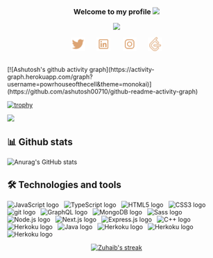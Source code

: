 <h3 align="center" style="color:">
   Welcome to my profile
  <img src="https://media.giphy.com/media/hvRJCLFzcasrR4ia7z/giphy.gif" width="28">
</h3>

<p align="center">
  <a href=""><img src="https://readme-typing-svg.herokuapp.com/?lines=https://readme-typing-svg.herokuapp.com?color=%23FF873A&duration=4000&center=true&lines=I'm+Zuhaib;Full+Stack+Developer;https%3A%2F%2Fzuhaib.live&font=Fira%20Code&center=true&width=440&height=45&color=f75c7e&vCenter=true&size=22"></a>
</p>

<!-- Social icons section -->
<p align="center">
   <a href="https://twitter.com/shahzuhaib_"><img width="32px" alt="Twitter" title="Twitter" src="./twitter.png"/></a>
   &#8287;&#8287;&#8287;&#8287;&#8287;
   <a href="https://linkedin.com/in/zuhaib-nazir" alt="Dev Pro Tips Discussion & Support Server"><img width="32px" src="./linkedin.png"/></a>
   &#8287;&#8287;&#8287;&#8287;&#8287;
   <a href="https://instagram.com/graiexsoul"><img width="32px" alt="Dev.to" title="DenverCoder1 Dev.to" src="./instagram.png"></a>
   &#8287;&#8287;&#8287;&#8287;&#8287;
   <a href="https://www.leetcode.com/zuhaibnazir"><img width="32px" alt="Ko-fi" title="Buy me a coffee" src="./leetcode.png"/></a>
</p>
<br/>
<!-- Graph -->
[![Ashutosh's github activity graph](https://activity-graph.herokuapp.com/graph?username=powrhouseofthecell&theme=monokai)](https://github.com/ashutosh00710/github-readme-activity-graph)

<!-- Trophies -->
[![trophy](https://github-profile-trophy.vercel.app/?username=powrhouseofthecell&theme=onedark)](https://github.com/ryo-ma/github-profile-trophy)


![](https://komarev.com/ghpvc/?username=powrhouseofthecell&style=flat-square&color=lightgrey&label=Views)

<!-- Stats -->
## 📊 Github stats

![Anurag's GitHub stats](https://github-readme-stats.vercel.app/api?username=powrhouseofthecell&show_icons=true&theme=onedark&count_private=true)

<!-- Tech -->
## 🛠  Technologies and tools

<span><img src="https://img.shields.io/badge/JavaScript-282C34?logo=javascript&logoColor=F7DF1E" alt="JavaScript logo" title="JavaScript" height="25" /></span>&nbsp;&nbsp;
<span><img src="https://img.shields.io/badge/TypeScript-282C34?logo=typescript&logoColor=3178C6" alt="TypeScript logo" title="TypeScript" height="25" /></span>&nbsp;&nbsp;
<span><img src="https://img.shields.io/badge/HTML5-282C34?logo=html5&logoColor=E34F26" alt="HTML5 logo" title="HTML5" height="25" /></span>&nbsp;&nbsp;
<span><img src="https://img.shields.io/badge/CSS3-282C34?logo=css3&logoColor=1572B6" alt="CSS3 logo" title="CSS3" height="25" /></span>&nbsp;&nbsp;
<span><img src="https://img.shields.io/badge/git-282C34?logo=git&logoColor=F05032" alt="git logo" title="git" height="25" /></span>&nbsp;&nbsp;
<span><img src="https://img.shields.io/badge/GraphQL-282C34?logo=graphql&logoColor=E10098" alt="GraphQL logo" title="GraphQL" height="25" /></span>&nbsp;&nbsp;
<span><img src="https://img.shields.io/badge/MongoDB-282C34?logo=mongodb&logoColor=47A248" alt="MongoDB logo" title="MongoDB" height="25" /></span>&nbsp;&nbsp;
<span><img src="https://img.shields.io/badge/Sass-282C34?logo=sass&logoColor=CC6699" alt="Sass logo" title="Sass" height="25" /></span>&nbsp;&nbsp;
<span><img src="https://img.shields.io/badge/Node.js-282C34?logo=node.js&logoColor=339933" alt="Node.js logo" title="Node.js" height="25" /></span>&nbsp;&nbsp;
<span><img src="https://img.shields.io/badge/Next.js-282C34?logo=next.js&logoColor=FFFFFF" alt="Next.js logo" title="Next.js" height="25" /></span>&nbsp;&nbsp;
<span><img src="https://img.shields.io/badge/Express-282C34?logo=express&logoColor=FFFFFF" alt="Express.js logo" title="Express.js" height="25" /></span>&nbsp;&nbsp;
<span><img src="https://img.shields.io/badge/C++-282C34?logo=cplusplus&logoColor=FFFFFF" alt="C++ logo" title="C++" height="25" /></span>&nbsp;&nbsp;
<span><img src="https://img.shields.io/badge/Heroku-282C34?logo=heroku&logoColor=FFFFFF" alt="Herkoku logo" title="Heroku" height="25" /></span>&nbsp;&nbsp;
<span><img src="https://img.shields.io/badge/Java-282C34?logo=java&logoColor=FFFFFF" alt="Java logo" title="Java" height="25" /></span>&nbsp;&nbsp;
<span><img src="https://img.shields.io/badge/Python-282C34?logo=python&logoColor=FFFFFF" alt="Herkoku logo" title="Python" height="25" /></span>&nbsp;&nbsp;
<span><img src="https://img.shields.io/badge/MySql-282C34?logo=mysql&logoColor=FFFFFF" alt="Herkoku logo" title="MySQL" height="25" /></span>&nbsp;&nbsp;
<span><img src="https://img.shields.io/badge/Neovim-282C34?logo=neovim&logoColor=FFFFFF" alt="Herkoku logo" title="Neovim" height="25" /></span>&nbsp;&nbsp;

<!-- Streaks -->
<p align="center">
  <a href="https://github.com/DenverCoder1/github-readme-streak-stats">
    <img title="🔥 Get streak stats for your profile at git.io/streak-stats" alt="Zuhaib's streak" src="https://github-readme-streak-stats.herokuapp.com?user=powrhouseofthecell&theme=onedark&hide_border=true&date_format=M%20j%5B%2C%20Y%5D"/>
  </a>
</p>